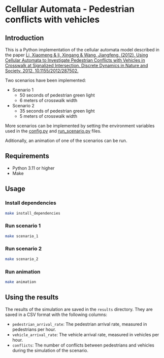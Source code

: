 # Cellular Automata - Pedestrian conflicts with vehicles

## Introduction

This is a Python implementation of the cellular automata model described
in the paper [Li, Xiaomeng & li, Xingang & Wang, Jiangfeng. (2012). Using Cellular Automata to Investigate Pedestrian Conflicts
with Vehicles in Crosswalk at Signalized Intersection. Discrete Dynamics in Nature and Society. 2012.
10.1155/2012/287502.](https://www.hindawi.com/journals/ddns/2012/287502/)

Two scenarios have been implemented:
- Scenario 1
  - 50 seconds of pedestrian green light
  - 6 meters of crosswalk width
- Scenario 2
  - 35 seconds of pedestrian green light
  - 5 meters of crosswalk width

More scenarios can be implemented by setting the environment
variables used in the [config.py](src/config.py) and [run_scenario.py](src/run_scenario.py) files.

Aditionally, an animation of one of the scenarios can be run.

## Requirements

- Python 3.11 or higher
- Make

## Usage

### Install dependencies

```bash
make install_dependencies
```

### Run scenario 1

```bash
make scenario_1
```

### Run scenario 2

```bash
make scenario_2
```

### Run animation

```bash
make animation
```

## Using the results

The results of the simulation are saved in the `results` directory. They are saved in a CSV format with the following columns:
- `pedestrian_arrival_rate`: The pedestrian arrival rate, measured in pedestrians per hour.
- `vehicle_arrival_rate`: The vehicle arrival rate, measured in vehicles per hour.
- `conflicts`: The number of conflicts between pedestrians and vehicles during the simulation of the scenario.